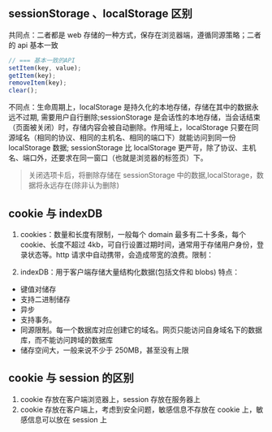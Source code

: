 ## sessionStorage 、localStorage 区别

共同点：二者都是 web 存储的一种方式，保存在浏览器端，遵循同源策略；二者的 api 基本一致

```js
// === 基本一致的API
setItem(key, value);
getItem(key);
removeItem(key);
clear();
```

不同点：生命周期上，localStorage 是持久化的本地存储，存储在其中的数据永远不过期, 需要用户自行删除;sessionStorage 是会话性的本地存储，当会话结束（页面被关闭）时，存储内容会被自动删除。作用域上，localStorage 只要在同源域名（相同的协议、相同的主机名、相同的端口下）就能访问到同一份 localStorage 数据; sessionStorage 比 localStorage 更严苛，除了协议、主机名、端口外，还要求在同一窗口（也就是浏览器的标签页）下。

> 关闭选项卡后，将删除存储在 sessionStorage 中的数据,localStorage，数据将永远存在(除非认为删除)

## cookie 与 indexDB

1. cookies：数量和长度有限制，一般每个 domain 最多有二十多条，每个 cookie、长度不超过 4kb，可自行设置过期时间，通常用于存储用户身份，登录状态等。http 请求中自动携带，会造成带宽的浪费。限制：

2. indexDB：用于客户端存储大量结构化数据(包括文件和 blobs)  特点：
  * 键值对储存
  * 支持二进制储存
  * 异步
  * 支持事务。
  * 同源限制。每一个数据库对应创建它的域名。网页只能访问自身域名下的数据库，而不能访问跨域的数据库
  * 储存空间大，一般来说不少于 250MB，甚至没有上限

## cookie 与 session 的区别

1. cookie 存放在客户端浏览器上，session 存放在服务器上
2. cookie 存放在客户端上，考虑到安全问题，敏感信息不存放在 cookie 上，敏感信息可以放在 session 上
